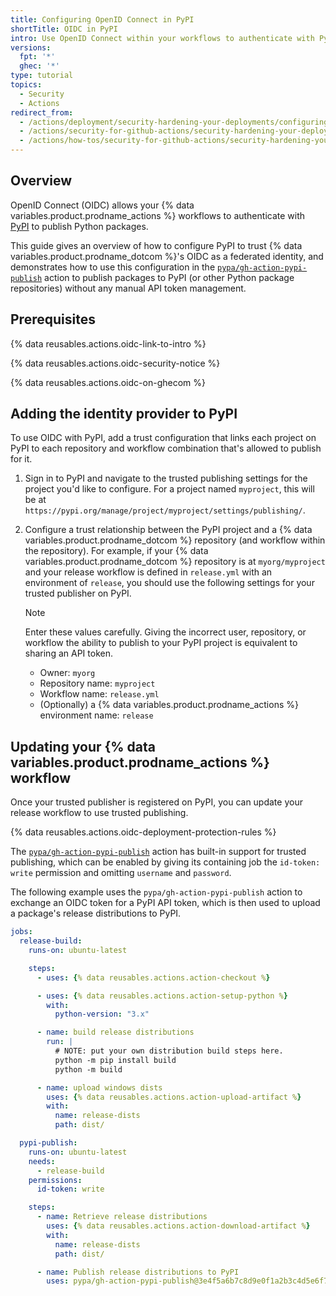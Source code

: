 ```yaml
---
title: Configuring OpenID Connect in PyPI
shortTitle: OIDC in PyPI
intro: Use OpenID Connect within your workflows to authenticate with PyPI.
versions:
  fpt: '*'
  ghec: '*'
type: tutorial
topics:
  - Security
  - Actions
redirect_from:
  - /actions/deployment/security-hardening-your-deployments/configuring-openid-connect-in-pypi
  - /actions/security-for-github-actions/security-hardening-your-deployments/configuring-openid-connect-in-pypi
  - /actions/how-tos/security-for-github-actions/security-hardening-your-deployments/configuring-openid-connect-in-pypi
---
```


## Overview

OpenID Connect (OIDC) allows your {% data variables.product.prodname_actions %} workflows to authenticate with [PyPI](https://pypi.org) to publish Python packages.

This guide gives an overview of how to configure PyPI to trust {% data variables.product.prodname_dotcom %}'s OIDC as a federated identity, and demonstrates how to use this configuration in the [`pypa/gh-action-pypi-publish`](https://github.com/marketplace/actions/pypi-publish) action to publish packages to PyPI (or other Python package repositories) without any manual API token management.

## Prerequisites

{% data reusables.actions.oidc-link-to-intro %}

{% data reusables.actions.oidc-security-notice %}

{% data reusables.actions.oidc-on-ghecom %}

## Adding the identity provider to PyPI

To use OIDC with PyPI, add a trust configuration that links each project on PyPI to each repository and workflow combination that's allowed to publish for it.

1. Sign in to PyPI and navigate to the trusted publishing settings for the project you'd like to configure. For a project named `myproject`, this will be at `https://pypi.org/manage/project/myproject/settings/publishing/`.

1. Configure a trust relationship between the PyPI project and a {% data variables.product.prodname_dotcom %} repository (and workflow within the repository). For example, if your {% data variables.product.prodname_dotcom %} repository is at `myorg/myproject` and your release workflow is defined in `release.yml` with an environment of `release`, you should use the following settings for your trusted publisher on PyPI.

   > [!NOTE]
   > Enter these values carefully. Giving the incorrect user, repository, or workflow the ability to publish to your PyPI project is equivalent to sharing an API token.

   * Owner: `myorg`
   * Repository name: `myproject`
   * Workflow name: `release.yml`
   * (Optionally) a {% data variables.product.prodname_actions %} environment name: `release`

## Updating your {% data variables.product.prodname_actions %} workflow

Once your trusted publisher is registered on PyPI, you can update your release workflow to use trusted publishing.

{% data reusables.actions.oidc-deployment-protection-rules %}

The [`pypa/gh-action-pypi-publish`](https://github.com/marketplace/actions/pypi-publish) action has built-in support for trusted publishing, which can be enabled by giving its containing job the `id-token: write` permission and omitting `username` and `password`.

The following example uses the `pypa/gh-action-pypi-publish` action to exchange an OIDC token for a PyPI API token, which is then used to upload a package's release distributions to PyPI.

```yaml copy
jobs:
  release-build:
    runs-on: ubuntu-latest

    steps:
      - uses: {% data reusables.actions.action-checkout %}

      - uses: {% data reusables.actions.action-setup-python %}
        with:
          python-version: "3.x"

      - name: build release distributions
        run: |
          # NOTE: put your own distribution build steps here.
          python -m pip install build
          python -m build

      - name: upload windows dists
        uses: {% data reusables.actions.action-upload-artifact %}
        with:
          name: release-dists
          path: dist/

  pypi-publish:
    runs-on: ubuntu-latest
    needs:
      - release-build
    permissions:
      id-token: write

    steps:
      - name: Retrieve release distributions
        uses: {% data reusables.actions.action-download-artifact %}
        with:
          name: release-dists
          path: dist/

      - name: Publish release distributions to PyPI
        uses: pypa/gh-action-pypi-publish@3e4f5a6b7c8d9e0f1a2b3c4d5e6f7a8b9c0d1e2f
```
